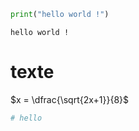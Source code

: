 ```python
print("hello world !")
```

    hello world !
    

# texte
$x = \dfrac{\sqrt{2x+1}}{8}$


```python
# hello
```


```python

```
